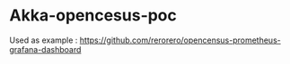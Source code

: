 # Akka-opencesus-poc
Used as example : https://github.com/rerorero/opencensus-prometheus-grafana-dashboard 
